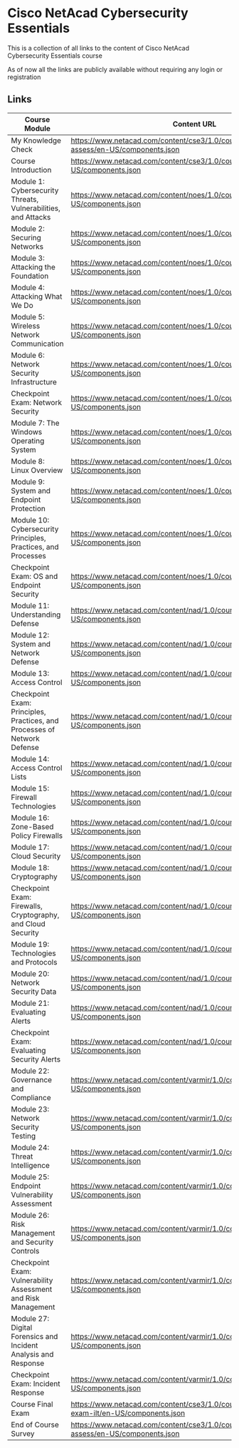 # Cisco NetAcad Cybersecurity Essentials

This is a collection of all links to the content of Cisco NetAcad Cybersecurity Essentials course

As of now all the links are publicly available without requiring any login or registration

## Links

| Course Module                                                            | Content URL                                                                                   |
|--------------------------------------------------------------------------|-----------------------------------------------------------------------------------------------|
| My Knowledge Check                                                       | https://www.netacad.com/content/cse3/1.0/courses/content/pre-assess/en-US/components.json     |
| Course Introduction                                                      | https://www.netacad.com/content/cse3/1.0/courses/content/m0/en-US/components.json             |
| Module 1: Cybersecurity Threats, Vulnerabilities, and Attacks            | https://www.netacad.com/content/noes/1.0/courses/content/m1/en-US/components.json             |
| Module 2: Securing Networks                                              | https://www.netacad.com/content/noes/1.0/courses/content/m2/en-US/components.json             |
| Module 3: Attacking the Foundation                                       | https://www.netacad.com/content/noes/1.0/courses/content/m3/en-US/components.json             |
| Module 4: Attacking What We Do                                           | https://www.netacad.com/content/noes/1.0/courses/content/m4/en-US/components.json             |
| Module 5: Wireless Network Communication                                 | https://www.netacad.com/content/noes/1.0/courses/content/m5/en-US/components.json             |
| Module 6: Network Security Infrastructure                                | https://www.netacad.com/content/noes/1.0/courses/content/m6/en-US/components.json             |
| Checkpoint Exam: Network Security                                        | https://www.netacad.com/content/noes/1.0/courses/content/mge1/en-US/components.json           |
| Module 7: The Windows Operating System                                   | https://www.netacad.com/content/noes/1.0/courses/content/m7/en-US/components.json             |
| Module 8: Linux Overview                                                 | https://www.netacad.com/content/noes/1.0/courses/content/m8/en-US/components.json             |
| Module 9: System and Endpoint Protection                                 | https://www.netacad.com/content/noes/1.0/courses/content/m9/en-US/components.json             |
| Module 10: Cybersecurity Principles, Practices, and Processes            | https://www.netacad.com/content/noes/1.0/courses/content/m10/en-US/components.json            |
| Checkpoint Exam: OS and Endpoint Security                                | https://www.netacad.com/content/noes/1.0/courses/content/mge2/en-US/components.json           |
| Module 11: Understanding Defense                                         | https://www.netacad.com/content/nad/1.0/courses/content/m1/en-US/components.json              |
| Module 12: System and Network Defense                                    | https://www.netacad.com/content/nad/1.0/courses/content/m2/en-US/components.json              |
| Module 13: Access Control                                                | https://www.netacad.com/content/nad/1.0/courses/content/m3/en-US/components.json              |
| Checkpoint Exam: Principles, Practices, and Processes of Network Defense | https://www.netacad.com/content/nad/1.0/courses/content/mge1/en-US/components.json            |
| Module 14: Access Control Lists                                          | https://www.netacad.com/content/nad/1.0/courses/content/m4/en-US/components.json              |
| Module 15: Firewall Technologies                                         | https://www.netacad.com/content/nad/1.0/courses/content/m5/en-US/components.json              |
| Module 16: Zone-Based Policy Firewalls                                   | https://www.netacad.com/content/nad/1.0/courses/content/m6/en-US/components.json              |
| Module 17: Cloud Security                                                | https://www.netacad.com/content/nad/1.0/courses/content/m7/en-US/components.json              |
| Module 18: Cryptography                                                  | https://www.netacad.com/content/nad/1.0/courses/content/m8/en-US/components.json              |
| Checkpoint Exam: Firewalls, Cryptography, and Cloud Security             | https://www.netacad.com/content/nad/1.0/courses/content/mge2/en-US/components.json            |
| Module 19: Technologies and Protocols                                    | https://www.netacad.com/content/nad/1.0/courses/content/m9/en-US/components.json              |
| Module 20: Network Security Data                                         | https://www.netacad.com/content/nad/1.0/courses/content/m10/en-US/components.json             |
| Module 21: Evaluating Alerts                                             | https://www.netacad.com/content/nad/1.0/courses/content/m11/en-US/components.json             |
| Checkpoint Exam: Evaluating Security Alerts                              | https://www.netacad.com/content/nad/1.0/courses/content/mge3/en-US/components.json            |
| Module 22: Governance and Compliance                                     | https://www.netacad.com/content/varmir/1.0/courses/content/m1/en-US/components.json           |
| Module 23: Network Security Testing                                      | https://www.netacad.com/content/varmir/1.0/courses/content/m2/en-US/components.json           |
| Module 24: Threat Intelligence                                           | https://www.netacad.com/content/varmir/1.0/courses/content/m3/en-US/components.json           |
| Module 25: Endpoint Vulnerability Assessment                             | https://www.netacad.com/content/varmir/1.0/courses/content/m4/en-US/components.json           |
| Module 26: Risk Management and Security Controls                         | https://www.netacad.com/content/varmir/1.0/courses/content/m5/en-US/components.json           |
| Checkpoint Exam: Vulnerability Assessment and Risk Management            | https://www.netacad.com/content/varmir/1.0/courses/content/mge1/en-US/components.json         |
| Module 27: Digital Forensics and Incident Analysis and Response          | https://www.netacad.com/content/varmir/1.0/courses/content/m6/en-US/components.json           |
| Checkpoint Exam: Incident Response                                       | https://www.netacad.com/content/varmir/1.0/courses/content/mge2/en-US/components.json         |
| Course Final Exam                                                        | https://www.netacad.com/content/cse3/1.0/courses/content/final-exam-ilt/en-US/components.json |
| End of Course Survey                                                     | https://www.netacad.com/content/cse3/1.0/courses/content/secure-assess/en-US/components.json  |
